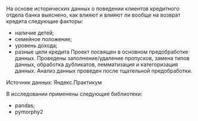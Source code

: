 На основе исторических данных о поведении клиентов кредитного отдела банка выяснено, как влияют и влияют ли вообще на возврат кредита следующие факторы:
- наличие детей;
- семейное положение;
- уровень дохода;
- разные цели кредита
Проект посвящен в основном предобработке данных. Проведены заполнение/удаление пропусков, замена типов данных, обработка дубликатов, лемматизация и категоризация данных.
Анализ данных проведен после тщательной предобработки.

Источник данных: Яндекс.Практикум

В исследовании применены следующие библиотеки:
- pandas;
- pymorphy2
